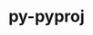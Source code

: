 ---
title: "py-pyproj"
layout: cache
categories: [package, develop]
meta: {"versions": ["3.1.0", "3.5.0", "3.6.0"], "compilers": ["apple-clang@=14.0.0", "apple-clang@=14.0.3", "gcc@=11.3.0", "gcc@=7.3.1"], "oss": ["amzn2", "ubuntu22.04", "ventura"], "platforms": ["darwin", "linux"], "targets": ["aarch64", "ivybridge", "x86_64_v3"], "stacks": ["ml-darwin-aarch64-mps", "ml-linux-x86_64-cpu", "ml-linux-x86_64-cuda", "root"], "num_specs": 33, "num_specs_by_stack": {"root": 33, "ml-darwin-aarch64-mps": 11, "ml-linux-x86_64-cuda": 13, "ml-linux-x86_64-cpu": 13}}
spec_details: [{"hash": "wolixcj7qwf3oc2cy2hxd5e3iscjlukq", "compiler": "apple-clang@=14.0.0", "versions": ["3.6.0"], "os": "ventura", "platform": "darwin", "target": "aarch64", "variants": ["build_system=python_pip"], "stacks": ["root", "ml-darwin-aarch64-mps"], "size": "-", "tarball": "https://binaries.spack.io/develop/build_cache/darwin-ventura-aarch64/apple-clang-14.0.0/py-pyproj-3.6.0/darwin-ventura-aarch64-apple-clang-14.0.0-py-pyproj-3.6.0-wolixcj7qwf3oc2cy2hxd5e3iscjlukq.spack"}, {"hash": "a5mwtgm73o65xm6hymjkbi6i37f7r2o4", "compiler": "apple-clang@=14.0.0", "versions": ["3.6.0"], "os": "ventura", "platform": "darwin", "target": "aarch64", "variants": ["build_system=python_pip"], "stacks": ["root", "ml-darwin-aarch64-mps"], "size": "-", "tarball": "https://binaries.spack.io/develop/build_cache/darwin-ventura-aarch64/apple-clang-14.0.0/py-pyproj-3.6.0/darwin-ventura-aarch64-apple-clang-14.0.0-py-pyproj-3.6.0-a5mwtgm73o65xm6hymjkbi6i37f7r2o4.spack"}, {"hash": "kwshrn4uwggrcxrobctin55ib6rglvwi", "compiler": "apple-clang@=14.0.0", "versions": ["3.6.0"], "os": "ventura", "platform": "darwin", "target": "aarch64", "variants": ["build_system=python_pip"], "stacks": ["root", "ml-darwin-aarch64-mps"], "size": "-", "tarball": "https://binaries.spack.io/develop/build_cache/darwin-ventura-aarch64/apple-clang-14.0.0/py-pyproj-3.6.0/darwin-ventura-aarch64-apple-clang-14.0.0-py-pyproj-3.6.0-kwshrn4uwggrcxrobctin55ib6rglvwi.spack"}, {"hash": "yn324qrcpnvkpesc6s3dfndhj6sgpd4i", "compiler": "apple-clang@=14.0.0", "versions": ["3.6.0"], "os": "ventura", "platform": "darwin", "target": "aarch64", "variants": ["build_system=python_pip"], "stacks": ["root", "ml-darwin-aarch64-mps"], "size": "-", "tarball": "https://binaries.spack.io/develop/build_cache/darwin-ventura-aarch64/apple-clang-14.0.0/py-pyproj-3.6.0/darwin-ventura-aarch64-apple-clang-14.0.0-py-pyproj-3.6.0-yn324qrcpnvkpesc6s3dfndhj6sgpd4i.spack"}, {"hash": "sabjuiyqbyr26z3ovbehvnzyshmisckr", "compiler": "apple-clang@=14.0.3", "versions": ["3.6.0"], "os": "ventura", "platform": "darwin", "target": "aarch64", "variants": ["build_system=python_pip"], "stacks": ["root", "ml-darwin-aarch64-mps"], "size": "-", "tarball": "https://binaries.spack.io/develop/build_cache/darwin-ventura-aarch64/apple-clang-14.0.3/py-pyproj-3.6.0/darwin-ventura-aarch64-apple-clang-14.0.3-py-pyproj-3.6.0-sabjuiyqbyr26z3ovbehvnzyshmisckr.spack"}, {"hash": "5wdakdc3otrgwnymhb2g5holcogpfr7b", "compiler": "apple-clang@=14.0.3", "versions": ["3.6.0"], "os": "ventura", "platform": "darwin", "target": "aarch64", "variants": ["build_system=python_pip"], "stacks": ["root", "ml-darwin-aarch64-mps"], "size": "-", "tarball": "https://binaries.spack.io/develop/build_cache/darwin-ventura-aarch64/apple-clang-14.0.3/py-pyproj-3.6.0/darwin-ventura-aarch64-apple-clang-14.0.3-py-pyproj-3.6.0-5wdakdc3otrgwnymhb2g5holcogpfr7b.spack"}, {"hash": "4ti5s6da4scojfc4y7wgvhplqlqdh77l", "compiler": "apple-clang@=14.0.3", "versions": ["3.6.0"], "os": "ventura", "platform": "darwin", "target": "aarch64", "variants": ["build_system=python_pip"], "stacks": ["root", "ml-darwin-aarch64-mps"], "size": "-", "tarball": "https://binaries.spack.io/develop/build_cache/darwin-ventura-aarch64/apple-clang-14.0.3/py-pyproj-3.6.0/darwin-ventura-aarch64-apple-clang-14.0.3-py-pyproj-3.6.0-4ti5s6da4scojfc4y7wgvhplqlqdh77l.spack"}, {"hash": "7mcck34hmyzg6azd7idzkotchdudswrd", "compiler": "apple-clang@=14.0.3", "versions": ["3.6.0"], "os": "ventura", "platform": "darwin", "target": "aarch64", "variants": ["build_system=python_pip"], "stacks": ["root", "ml-darwin-aarch64-mps"], "size": "-", "tarball": "https://binaries.spack.io/develop/build_cache/darwin-ventura-aarch64/apple-clang-14.0.3/py-pyproj-3.6.0/darwin-ventura-aarch64-apple-clang-14.0.3-py-pyproj-3.6.0-7mcck34hmyzg6azd7idzkotchdudswrd.spack"}, {"hash": "hhll3kjpx7j7dfunvt2mx4kkfzr3zgot", "compiler": "apple-clang@=14.0.3", "versions": ["3.6.0"], "os": "ventura", "platform": "darwin", "target": "aarch64", "variants": ["build_system=python_pip"], "stacks": ["root", "ml-darwin-aarch64-mps"], "size": "-", "tarball": "https://binaries.spack.io/develop/build_cache/darwin-ventura-aarch64/apple-clang-14.0.3/py-pyproj-3.6.0/darwin-ventura-aarch64-apple-clang-14.0.3-py-pyproj-3.6.0-hhll3kjpx7j7dfunvt2mx4kkfzr3zgot.spack"}, {"hash": "zx2tayo7hcjhtpfxe4eifvm7q7a4y7uf", "compiler": "apple-clang@=14.0.3", "versions": ["3.6.0"], "os": "ventura", "platform": "darwin", "target": "aarch64", "variants": ["build_system=python_pip"], "stacks": ["root", "ml-darwin-aarch64-mps"], "size": "-", "tarball": "https://binaries.spack.io/develop/build_cache/darwin-ventura-aarch64/apple-clang-14.0.3/py-pyproj-3.6.0/darwin-ventura-aarch64-apple-clang-14.0.3-py-pyproj-3.6.0-zx2tayo7hcjhtpfxe4eifvm7q7a4y7uf.spack"}, {"hash": "hojffhyjpclhpfzxeyqnocavzj7cf2v6", "compiler": "apple-clang@=14.0.3", "versions": ["3.6.0"], "os": "ventura", "platform": "darwin", "target": "aarch64", "variants": ["build_system=python_pip"], "stacks": ["root", "ml-darwin-aarch64-mps"], "size": "-", "tarball": "https://binaries.spack.io/develop/build_cache/darwin-ventura-aarch64/apple-clang-14.0.3/py-pyproj-3.6.0/darwin-ventura-aarch64-apple-clang-14.0.3-py-pyproj-3.6.0-hojffhyjpclhpfzxeyqnocavzj7cf2v6.spack"}, {"hash": "ux43hh27vvjdanylmchv74sh7sgqueen", "compiler": "gcc@=7.3.1", "versions": ["3.1.0"], "os": "amzn2", "platform": "linux", "target": "ivybridge", "variants": ["build_system=python_pip"], "stacks": ["root"], "size": "-", "tarball": "https://binaries.spack.io/develop/build_cache/linux-amzn2-ivybridge/gcc-7.3.1/py-pyproj-3.1.0/linux-amzn2-ivybridge-gcc-7.3.1-py-pyproj-3.1.0-ux43hh27vvjdanylmchv74sh7sgqueen.spack"}, {"hash": "ilctt74inbxrlvavjtyxfj4qde3tuxr5", "compiler": "gcc@=7.3.1", "versions": ["3.1.0"], "os": "amzn2", "platform": "linux", "target": "ivybridge", "variants": ["build_system=python_pip"], "stacks": ["root"], "size": "-", "tarball": "https://binaries.spack.io/develop/build_cache/linux-amzn2-ivybridge/gcc-7.3.1/py-pyproj-3.1.0/linux-amzn2-ivybridge-gcc-7.3.1-py-pyproj-3.1.0-ilctt74inbxrlvavjtyxfj4qde3tuxr5.spack"}, {"hash": "z4u357jt4mvta2crkcmbt5rmjh2kk4xb", "compiler": "gcc@=7.3.1", "versions": ["3.1.0"], "os": "amzn2", "platform": "linux", "target": "x86_64_v3", "variants": ["build_system=python_pip"], "stacks": ["root"], "size": "-", "tarball": "https://binaries.spack.io/develop/build_cache/linux-amzn2-x86_64_v3/gcc-7.3.1/py-pyproj-3.1.0/linux-amzn2-x86_64_v3-gcc-7.3.1-py-pyproj-3.1.0-z4u357jt4mvta2crkcmbt5rmjh2kk4xb.spack"}, {"hash": "7d6omp7owktdt3of2cue7bpryoo7reby", "compiler": "gcc@=7.3.1", "versions": ["3.1.0"], "os": "amzn2", "platform": "linux", "target": "x86_64_v3", "variants": ["build_system=python_pip"], "stacks": ["root"], "size": "-", "tarball": "https://binaries.spack.io/develop/build_cache/linux-amzn2-x86_64_v3/gcc-7.3.1/py-pyproj-3.1.0/linux-amzn2-x86_64_v3-gcc-7.3.1-py-pyproj-3.1.0-7d6omp7owktdt3of2cue7bpryoo7reby.spack"}, {"hash": "wsq4fae6w7aqbhbz3llrjcrrng5rdsx5", "compiler": "gcc@=7.3.1", "versions": ["3.1.0"], "os": "amzn2", "platform": "linux", "target": "x86_64_v3", "variants": ["build_system=python_pip"], "stacks": ["root"], "size": "-", "tarball": "https://binaries.spack.io/develop/build_cache/linux-amzn2-x86_64_v3/gcc-7.3.1/py-pyproj-3.1.0/linux-amzn2-x86_64_v3-gcc-7.3.1-py-pyproj-3.1.0-wsq4fae6w7aqbhbz3llrjcrrng5rdsx5.spack"}, {"hash": "topw4zljnmdnd5n4u3pxlwambzinpac7", "compiler": "gcc@=7.3.1", "versions": ["3.5.0"], "os": "amzn2", "platform": "linux", "target": "x86_64_v3", "variants": ["build_system=python_pip"], "stacks": ["root", "ml-linux-x86_64-cuda", "ml-linux-x86_64-cpu"], "size": "-", "tarball": "https://binaries.spack.io/develop/build_cache/linux-amzn2-x86_64_v3/gcc-7.3.1/py-pyproj-3.5.0/linux-amzn2-x86_64_v3-gcc-7.3.1-py-pyproj-3.5.0-topw4zljnmdnd5n4u3pxlwambzinpac7.spack"}, {"hash": "o7x4itaypam2zdbs6u2sifor2sp37xlv", "compiler": "gcc@=7.3.1", "versions": ["3.1.0"], "os": "amzn2", "platform": "linux", "target": "x86_64_v3", "variants": ["build_system=python_pip"], "stacks": ["root"], "size": "-", "tarball": "https://binaries.spack.io/develop/build_cache/linux-amzn2-x86_64_v3/gcc-7.3.1/py-pyproj-3.1.0/linux-amzn2-x86_64_v3-gcc-7.3.1-py-pyproj-3.1.0-o7x4itaypam2zdbs6u2sifor2sp37xlv.spack"}, {"hash": "ycdvikdyvk4kbjnifknzcpqi5tst7ubo", "compiler": "gcc@=7.3.1", "versions": ["3.1.0"], "os": "amzn2", "platform": "linux", "target": "x86_64_v3", "variants": ["build_system=python_pip"], "stacks": ["root"], "size": "-", "tarball": "https://binaries.spack.io/develop/build_cache/linux-amzn2-x86_64_v3/gcc-7.3.1/py-pyproj-3.1.0/linux-amzn2-x86_64_v3-gcc-7.3.1-py-pyproj-3.1.0-ycdvikdyvk4kbjnifknzcpqi5tst7ubo.spack"}, {"hash": "dm6ap6fnkso2fqdad3gknu2roezzb3la", "compiler": "gcc@=7.3.1", "versions": ["3.1.0"], "os": "amzn2", "platform": "linux", "target": "x86_64_v3", "variants": [], "stacks": ["root"], "size": "-", "tarball": "https://binaries.spack.io/develop/build_cache/linux-amzn2-x86_64_v3/gcc-7.3.1/py-pyproj-3.1.0/linux-amzn2-x86_64_v3-gcc-7.3.1-py-pyproj-3.1.0-dm6ap6fnkso2fqdad3gknu2roezzb3la.spack"}, {"hash": "j3pvpjhvj3uik7wa2xrmrtl6au56zl6w", "compiler": "gcc@=7.3.1", "versions": ["3.1.0"], "os": "amzn2", "platform": "linux", "target": "x86_64_v3", "variants": [], "stacks": ["root"], "size": "-", "tarball": "https://binaries.spack.io/develop/build_cache/linux-amzn2-x86_64_v3/gcc-7.3.1/py-pyproj-3.1.0/linux-amzn2-x86_64_v3-gcc-7.3.1-py-pyproj-3.1.0-j3pvpjhvj3uik7wa2xrmrtl6au56zl6w.spack"}, {"hash": "b6drjoo5tvchiq27r7sr2nhmbhiuhhlp", "compiler": "gcc@=11.3.0", "versions": ["3.6.0"], "os": "ubuntu22.04", "platform": "linux", "target": "x86_64_v3", "variants": ["build_system=python_pip"], "stacks": ["root", "ml-linux-x86_64-cuda", "ml-linux-x86_64-cpu"], "size": "-", "tarball": "https://binaries.spack.io/develop/build_cache/linux-ubuntu22.04-x86_64_v3/gcc-11.3.0/py-pyproj-3.6.0/linux-ubuntu22.04-x86_64_v3-gcc-11.3.0-py-pyproj-3.6.0-b6drjoo5tvchiq27r7sr2nhmbhiuhhlp.spack"}, {"hash": "xpoji2rzudutfto5m43lok37r33i75f7", "compiler": "gcc@=11.3.0", "versions": ["3.5.0"], "os": "ubuntu22.04", "platform": "linux", "target": "x86_64_v3", "variants": ["build_system=python_pip"], "stacks": ["root", "ml-linux-x86_64-cuda", "ml-linux-x86_64-cpu"], "size": "-", "tarball": "https://binaries.spack.io/develop/build_cache/linux-ubuntu22.04-x86_64_v3/gcc-11.3.0/py-pyproj-3.5.0/linux-ubuntu22.04-x86_64_v3-gcc-11.3.0-py-pyproj-3.5.0-xpoji2rzudutfto5m43lok37r33i75f7.spack"}, {"hash": "o7bspkh7it6hu3hvgp4cbcf3wfeoungy", "compiler": "gcc@=11.3.0", "versions": ["3.5.0"], "os": "ubuntu22.04", "platform": "linux", "target": "x86_64_v3", "variants": ["build_system=python_pip"], "stacks": ["root", "ml-linux-x86_64-cuda", "ml-linux-x86_64-cpu"], "size": "-", "tarball": "https://binaries.spack.io/develop/build_cache/linux-ubuntu22.04-x86_64_v3/gcc-11.3.0/py-pyproj-3.5.0/linux-ubuntu22.04-x86_64_v3-gcc-11.3.0-py-pyproj-3.5.0-o7bspkh7it6hu3hvgp4cbcf3wfeoungy.spack"}, {"hash": "lu5zqqwpq4cn57jtjjpnnfznkdwyl6i6", "compiler": "gcc@=11.3.0", "versions": ["3.5.0"], "os": "ubuntu22.04", "platform": "linux", "target": "x86_64_v3", "variants": ["build_system=python_pip"], "stacks": ["root", "ml-linux-x86_64-cuda", "ml-linux-x86_64-cpu"], "size": "-", "tarball": "https://binaries.spack.io/develop/build_cache/linux-ubuntu22.04-x86_64_v3/gcc-11.3.0/py-pyproj-3.5.0/linux-ubuntu22.04-x86_64_v3-gcc-11.3.0-py-pyproj-3.5.0-lu5zqqwpq4cn57jtjjpnnfznkdwyl6i6.spack"}, {"hash": "i43ju36vtzowmkko23cspv3pconfenew", "compiler": "gcc@=11.3.0", "versions": ["3.5.0"], "os": "ubuntu22.04", "platform": "linux", "target": "x86_64_v3", "variants": ["build_system=python_pip"], "stacks": ["root", "ml-linux-x86_64-cuda", "ml-linux-x86_64-cpu"], "size": "-", "tarball": "https://binaries.spack.io/develop/build_cache/linux-ubuntu22.04-x86_64_v3/gcc-11.3.0/py-pyproj-3.5.0/linux-ubuntu22.04-x86_64_v3-gcc-11.3.0-py-pyproj-3.5.0-i43ju36vtzowmkko23cspv3pconfenew.spack"}, {"hash": "hq3c5irqctfpjg7hxnhlxnyb3di7zg67", "compiler": "gcc@=11.3.0", "versions": ["3.6.0"], "os": "ubuntu22.04", "platform": "linux", "target": "x86_64_v3", "variants": ["build_system=python_pip"], "stacks": ["root", "ml-linux-x86_64-cuda", "ml-linux-x86_64-cpu"], "size": "-", "tarball": "https://binaries.spack.io/develop/build_cache/linux-ubuntu22.04-x86_64_v3/gcc-11.3.0/py-pyproj-3.6.0/linux-ubuntu22.04-x86_64_v3-gcc-11.3.0-py-pyproj-3.6.0-hq3c5irqctfpjg7hxnhlxnyb3di7zg67.spack"}, {"hash": "275klktdpgvsvwzb256tjrcg5b2ku4lv", "compiler": "gcc@=11.3.0", "versions": ["3.6.0"], "os": "ubuntu22.04", "platform": "linux", "target": "x86_64_v3", "variants": ["build_system=python_pip"], "stacks": ["root", "ml-linux-x86_64-cuda", "ml-linux-x86_64-cpu"], "size": "-", "tarball": "https://binaries.spack.io/develop/build_cache/linux-ubuntu22.04-x86_64_v3/gcc-11.3.0/py-pyproj-3.6.0/linux-ubuntu22.04-x86_64_v3-gcc-11.3.0-py-pyproj-3.6.0-275klktdpgvsvwzb256tjrcg5b2ku4lv.spack"}, {"hash": "d6cqiyteprldrndoawklki26nklrrgb3", "compiler": "gcc@=11.3.0", "versions": ["3.6.0"], "os": "ubuntu22.04", "platform": "linux", "target": "x86_64_v3", "variants": ["build_system=python_pip"], "stacks": ["root", "ml-linux-x86_64-cuda", "ml-linux-x86_64-cpu"], "size": "-", "tarball": "https://binaries.spack.io/develop/build_cache/linux-ubuntu22.04-x86_64_v3/gcc-11.3.0/py-pyproj-3.6.0/linux-ubuntu22.04-x86_64_v3-gcc-11.3.0-py-pyproj-3.6.0-d6cqiyteprldrndoawklki26nklrrgb3.spack"}, {"hash": "ltnkfm6uuffqkzi2uepsrd6rcb5llyhd", "compiler": "gcc@=11.3.0", "versions": ["3.6.0"], "os": "ubuntu22.04", "platform": "linux", "target": "x86_64_v3", "variants": ["build_system=python_pip"], "stacks": ["root", "ml-linux-x86_64-cuda", "ml-linux-x86_64-cpu"], "size": "-", "tarball": "https://binaries.spack.io/develop/build_cache/linux-ubuntu22.04-x86_64_v3/gcc-11.3.0/py-pyproj-3.6.0/linux-ubuntu22.04-x86_64_v3-gcc-11.3.0-py-pyproj-3.6.0-ltnkfm6uuffqkzi2uepsrd6rcb5llyhd.spack"}, {"hash": "sxuu4jbg7edp325yezvoxhcsohebwd7r", "compiler": "gcc@=11.3.0", "versions": ["3.6.0"], "os": "ubuntu22.04", "platform": "linux", "target": "x86_64_v3", "variants": ["build_system=python_pip"], "stacks": ["root", "ml-linux-x86_64-cuda", "ml-linux-x86_64-cpu"], "size": "-", "tarball": "https://binaries.spack.io/develop/build_cache/linux-ubuntu22.04-x86_64_v3/gcc-11.3.0/py-pyproj-3.6.0/linux-ubuntu22.04-x86_64_v3-gcc-11.3.0-py-pyproj-3.6.0-sxuu4jbg7edp325yezvoxhcsohebwd7r.spack"}, {"hash": "up6lmk3djwyinulqklxfryuljzj2gxli", "compiler": "gcc@=11.3.0", "versions": ["3.6.0"], "os": "ubuntu22.04", "platform": "linux", "target": "x86_64_v3", "variants": ["build_system=python_pip"], "stacks": ["root", "ml-linux-x86_64-cuda", "ml-linux-x86_64-cpu"], "size": "-", "tarball": "https://binaries.spack.io/develop/build_cache/linux-ubuntu22.04-x86_64_v3/gcc-11.3.0/py-pyproj-3.6.0/linux-ubuntu22.04-x86_64_v3-gcc-11.3.0-py-pyproj-3.6.0-up6lmk3djwyinulqklxfryuljzj2gxli.spack"}, {"hash": "pzv5sx4rpt2izr42sg4yqvhqki5rtejx", "compiler": "gcc@=11.3.0", "versions": ["3.5.0"], "os": "ubuntu22.04", "platform": "linux", "target": "x86_64_v3", "variants": ["build_system=python_pip"], "stacks": ["root", "ml-linux-x86_64-cuda", "ml-linux-x86_64-cpu"], "size": "-", "tarball": "https://binaries.spack.io/develop/build_cache/linux-ubuntu22.04-x86_64_v3/gcc-11.3.0/py-pyproj-3.5.0/linux-ubuntu22.04-x86_64_v3-gcc-11.3.0-py-pyproj-3.5.0-pzv5sx4rpt2izr42sg4yqvhqki5rtejx.spack"}]
---